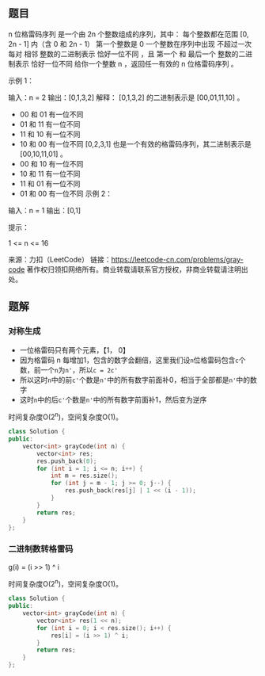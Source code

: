 ## 题目

n 位格雷码序列 是一个由 2n 个整数组成的序列，其中：
每个整数都在范围 [0, 2n - 1] 内（含 0 和 2n - 1）
第一个整数是 0
一个整数在序列中出现 不超过一次
每对 相邻 整数的二进制表示 恰好一位不同 ，且
第一个 和 最后一个 整数的二进制表示 恰好一位不同
给你一个整数 n ，返回任一有效的 n 位格雷码序列 。

 

示例 1：

输入：n = 2
输出：[0,1,3,2]
解释：
[0,1,3,2] 的二进制表示是 [00,01,11,10] 。
- 00 和 01 有一位不同
- 01 和 11 有一位不同
- 11 和 10 有一位不同
- 10 和 00 有一位不同
[0,2,3,1] 也是一个有效的格雷码序列，其二进制表示是 [00,10,11,01] 。
- 00 和 10 有一位不同
- 10 和 11 有一位不同
- 11 和 01 有一位不同
- 01 和 00 有一位不同
示例 2：

输入：n = 1
输出：[0,1]


提示：

1 <= n <= 16

来源：力扣（LeetCode）
链接：https://leetcode-cn.com/problems/gray-code
著作权归领扣网络所有。商业转载请联系官方授权，非商业转载请注明出处。

## 题解

### 对称生成

- 一位格雷码只有两个元素，【1， 0】
- 因为格雷码 n 每增加1，包含的数字会翻倍，这里我们设`n`位格雷码包含`c`个数，前一个`n`为`n'`，所以`c = 2c'`
- 所以这时`n`中的前`c'`个数是`n'`中的所有数字前面补0，相当于全部都是`n'`中的数字
- 这时`n`中的后`c'`个数是`n'`中的所有数字前面补1，然后变为逆序

时间复杂度O(2<sup>n</sup>)，空间复杂度O(1)。

```c++
class Solution {
public:
    vector<int> grayCode(int n) {
        vector<int> res;
        res.push_back(0);
        for (int i = 1; i <= n; i++) {
            int m = res.size();
            for (int j = m - 1; j >= 0; j--) {
                res.push_back(res[j] | 1 << (i - 1));
            }
        }
        return res;
    }
};
```

### 二进制数转格雷码

g(i) = (i >> 1) ^ i

时间复杂度O(2<sup>n</sup>)，空间复杂度O(1)。

```c++
class Solution {
public:
    vector<int> grayCode(int n) {
        vector<int> res(1 << n);
        for (int i = 0; i < res.size(); i++) {
            res[i] = (i >> 1) ^ i;
        }
        return res;
    }
};
```



